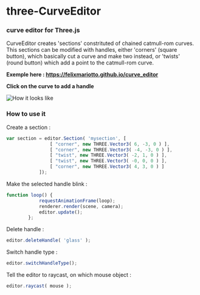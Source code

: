 # three-CurveEditor
### curve editor for Three.js ###


CurveEditor creates 'sections' constrituted of chained catmull-rom curves.    
This sections can be modified with handles, either 'corners' (square button), which basically cut a curve and make two instead,
or 'twists' (round button) which add a point to the catmull-rom curve.     

**Exemple here : https://felixmariotto.github.io/curve_editor**

**Click on the curve to add a handle**

![How it looks like](https://felixmariotto.s3.eu-west-3.amazonaws.com/curve_editor.jpg)

### How to use it ###

Create a section :   
```javascript
var section = editor.Section( 'mysection', [
				[ "corner", new THREE.Vector3( 6, -3, 0 ) ],
				[ "corner", new THREE.Vector3( -4, -3, 0 ) ],
				[ "twist", new THREE.Vector3( -2, 1, 0 ) ],
				[ "twist", new THREE.Vector3( -0, 0, 0 ) ],
				[ "corner", new THREE.Vector3( 4, 3, 0 ) ]
			]);
```
 
Make the selected handle blink :
```javascript
function loop() {
			requestAnimationFrame(loop);
			renderer.render(scene, camera);
			editor.update();
		};
```

Delete handle :
```javascript
editor.deleteHandle( 'glass' );
```

Switch handle type :
```javascript
editor.switchHandleType();
```

Tell the editor to raycast, on which mouse object :
```javascript
editor.raycast( mouse );
```
